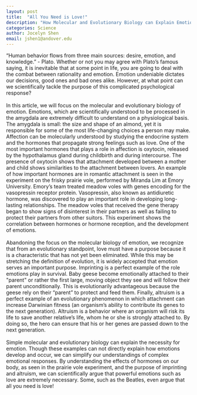 ```yaml
---
layout: post
title:  "All You Need is Love!"
description: "How Molecular and Evolutionary Biology can Explain Emotions"
categories: Science
author: Jocelyn Shen
email: jshen1@andover.edu
---
```


“Human behavior flows from three main sources: desire, emotion, and knowledge.” - Plato.
Whether or not you may agree with Plato’s famous saying, it is inevitable that at some point in life, you are going to deal with the combat between rationality and emotion. Emotion undeniable dictates our decisions, good ones and bad ones alike. However, at what point can we scientifically tackle the purpose of this complicated psychological response?<br><br>
In this article, we will focus on the molecular and evolutionary biology of emotion. Emotions, which are scientifically understood to be processed in the amygdala are extremely difficult to understand on a physiological basis. The amygdala is small: the size and shape of an almond, yet it is responsible for some of the most life-changing choices a person may make. Affection can be molecularly understood by studying the endocrine system and the hormones that propagate strong feelings such as love. One of the most important hormones that plays a role in affection is oxytocin, released by the hypothalamus gland during childbirth and during intercourse. The presence of oxytocin shows that attachment developed between a mother and child shows similarities to the attachment between lovers. An example of how important hormones are in romantic attachment is seen in the experiment on the frisky prairie vole, performed by Miranda Lim at Emory University. Emory’s team treated meadow voles with genes encoding for the vasopressin receptor protein. Vasopressin, also known as antidiuretic hormone, was discovered to play an important role in developing long-lasting relationships. The meadow voles that received the gene therapy began to show signs of disinterest in their partners as well as failing to protect their partners from other suitors. This experiment shows the correlation between hormones or hormone reception, and the development of emotions.<br><br>
Abandoning the focus on the molecular biology of emotion, we recognize that from an evolutionary standpoint, love must have a purpose because it is a characteristic that has not yet been eliminated. While this may be stretching the definition of evolution, it is widely accepted that emotion serves an important purpose. Imprinting is a perfect example of the role emotions play in survival. Baby geese become emotionally attached to their "parent" or rather the first large, moving object they see and will follow their parent unconditionally. This is evolutionarily advantageous because the geese rely on their “parent” to protect and feed them. Finally, altruism is a perfect example of an evolutionary phenomenon in which attachment can increase Darwinian fitness (an organism’s ability to contribute its genes to the next generation). Altruism is a behavior where an organism will risk its life to save another relative’s life, whom he or she is strongly attached to. By doing so, the hero can ensure that his or her genes are passed down to the next generation.<br><br>
Simple molecular and evolutionary biology can explain the necessity for emotion. Though these examples can not directly explain how emotions develop and occur, we can simplify our understandings of complex emotional responses. By understanding the effects of hormones on our body, as seen in the prairie vole experiment, and the purpose of imprinting and altruism, we can scientifically argue that powerful emotions such as love are extremely necessary. Some, such as the Beatles, even argue that all you need is love!  